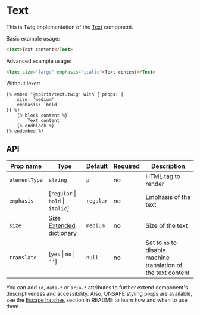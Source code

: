 # Text

This is Twig implementation of the [Text] component.

Basic example usage:

```html
<Text>Text content</Text>
```

Advanced example usage:

```html
<Text size="large" emphasis="italic">Text content</Text>
```

Without lexer:

```twig
{% embed "@spirit/text.twig" with { props: {
    size: 'medium'
    emphasis: 'bold'
}} %}
    {% block content %}
        Text content
    {% endblock %}
{% endembed %}
```

## API

| Prop name     | Type                                        | Default   | Required | Description                                                    |
| ------------- | ------------------------------------------- | --------- | -------- | -------------------------------------------------------------- |
| `elementType` | `string`                                    | `p`       | no       | HTML tag to render                                             |
| `emphasis`    | [`regular` \| `bold` \| `italic`]           | `regular` | no       | Emphasis of the text                                           |
| `size`        | [Size Extended dictionary][dictionary-size] | `medium`  | no       | Size of the text                                               |
| `translate`   | [`yes` \| `no` \| `''`]                     | `null`    | no       | Set to `no` to disable machine translation of the text content |

You can add `id`, `data-*` or `aria-*` attributes to further extend component's
descriptiveness and accessibility. Also, UNSAFE styling props are available,
see the [Escape hatches][escape-hatches] section in README to learn how and when to use them.

[text]: https://github.com/lmc-eu/spirit-design-system/tree/main/packages/web-react/src/components/Text
[dictionary-size]: https://github.com/lmc-eu/spirit-design-system/tree/main/docs/DICTIONARIES.md#size
[escape-hatches]: https://github.com/lmc-eu/spirit-design-system/tree/main/packages/web-twig/README.md#escape-hatches
